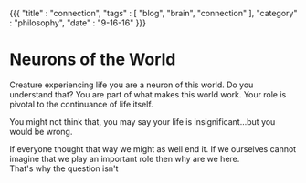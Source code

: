 {{{
  "title" : "connection",
  "tags"  : [ "blog", "brain", "connection" ],
  "category" : "philosophy",
  "date" : "9-16-16"
}}}

# Neurons of the World

Creature experiencing life you are a neuron of this world.  Do you understand that?  You are part of what makes this world work.
Your role is pivotal to the continuance of life itself.
<!--more--> You might not think that, you may say your life is insignificant...but you would be wrong.
If everyone thought that way we might as well end it.  If we ourselves cannot imagine that we play an important role then why are we here.  
That's why the question isn't 